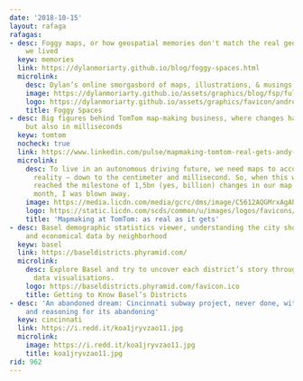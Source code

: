 ```yaml
---
date: '2018-10-15'
layout: rafaga
rafagas:
- desc: Foggy maps, or how geospatial memories don't match the real geography of where
    we lived
  keyw: memories
  link: https://dylanmoriarty.github.io/blog/foggy-spaces.html
  microlink:
    desc: Dylan’s online smorgasbord of maps, illustrations, & musings.
    image: https://dylanmoriarty.github.io/assets/graphics/blog/fsp/fullthing.jpg
    logo: https://dylanmoriarty.github.io/assets/graphics/favicon/android-icon-192x192.png
    title: Foggy Spaces
- desc: Big figures behind TomTom map-making business, where changes happen in centimeters
    but also in milliseconds
  keyw: tomtom
  nocheck: true
  link: https://www.linkedin.com/pulse/mapmaking-tomtom-real-gets-andy-marchant/
  microlink:
    desc: To live in an autonomous driving future, we need maps to accurately reflect
      reality – down to the centimeter and millisecond. So, when this week, TomTom
      reached the milestone of 1,5bn (yes, billion) changes in our map within a single
      month, I was blown away.
    image: https://media.licdn.com/media/gcrc/dms/image/C5612AQGMrxAgAhijog/article-cover_image-shrink_720_1280/0?e=1551916800&v=beta&t=AOcJt1QPz74fdCp5CROSGjrJ8ItRMrB_F0RGlh9tEjs
    logo: https://static.licdn.com/scds/common/u/images/logos/favicons/v1/favicon.ico
    title: 'Mapmaking at TomTom: as real as it gets'
- desc: Basel demographic statistics viewer, understanding the city showing social
    and economical data by neighborhood
  keyw: basel
  link: https://baseldistricts.phyramid.com/
  microlink:
    desc: Explore Basel and try to uncover each district’s story through interactive
      data visualisations.
    logo: https://baseldistricts.phyramid.com/favicon.ico
    title: Getting to Know Basel’s Districts
- desc: 'An abandoned dream: Cincinnati subway project, never done, with a chronology
    and reasoning for its abandoning'
  keyw: cincinnati
  link: https://i.redd.it/koa1jryvzao11.jpg
  microlink:
    image: https://i.redd.it/koa1jryvzao11.jpg
    title: koa1jryvzao11.jpg
rid: 962
---
```

